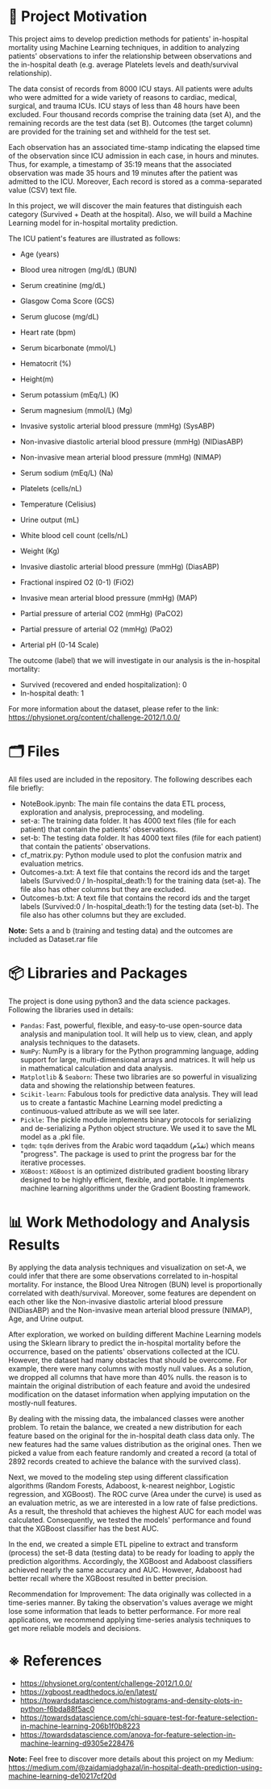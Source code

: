 
# &#128199; Project Motivation

This project aims to develop prediction methods for patients' in-hospital mortality using Machine Learning techniques, in addition to analyzing patients' observations to infer the relationship between observations and the in-hospital death (e.g. average Platelets levels and death/survival relationship). 

The data consist of records from 8000 ICU stays. All patients were adults who were admitted for a wide variety of reasons to cardiac, medical, surgical, and trauma ICUs. ICU stays of less than 48 hours have been excluded.
Four thousand records comprise the training data (set A), and the remaining records are the test data (set B). Outcomes (the target column) are provided for the training set and withheld for the test set.

Each observation has an associated time-stamp indicating the elapsed time of the observation since ICU admission in each case, in hours and minutes. Thus, for example, a timestamp of 35:19 means that the associated observation was made 35 hours and 19 minutes after the patient was admitted to the ICU. Moreover, Each record is stored as a comma-separated value (CSV) text file.

In this project, we will discover the main features that distinguish each category (Survived + Death at the hospital). Also, we will build a Machine Learning model for in-hospital mortality prediction.

The ICU patient's features are illustrated as follows:
- Age (years)

- Blood urea nitrogen (mg/dL) (BUN)

- Serum creatinine (mg/dL)

- Glasgow Coma Score (GCS) 

- Serum glucose (mg/dL) 

- Heart rate (bpm)

- Serum bicarbonate (mmol/L) 

- Hematocrit (%)

- Height(m)

- Serum potassium (mEq/L) (K)

- Serum magnesium (mmol/L) (Mg)

- Invasive systolic arterial blood pressure (mmHg) (SysABP) 

- Non-invasive diastolic arterial blood pressure (mmHg) (NIDiasABP)

- Non-invasive mean arterial blood pressure (mmHg) (NIMAP)

- Serum sodium (mEq/L) (Na)

- Platelets (cells/nL)

- Temperature (Celisius)

- Urine output (mL)

- White blood cell count (cells/nL)

- Weight (Kg)

- Invasive diastolic arterial blood pressure (mmHg) (DiasABP)

- Fractional inspired O2 (0-1) (FiO2)

- Invasive mean arterial blood pressure (mmHg) (MAP)

- Partial pressure of arterial CO2 (mmHg) (PaCO2)

- Partial pressure of arterial O2 (mmHg) (PaO2)

- Arterial pH (0-14 Scale)

The outcome (label) that we will investigate in our analysis is the in-hospital mortality: 
- Survived (recovered and ended hospitalization): 0  
- In-hospital death: 1


For more information about the dataset, please refer to the link: https://physionet.org/content/challenge-2012/1.0.0/

# &#128450; Files

All files used are included in the repository. The following describes each file briefly:

- NoteBook.ipynb: The main file contains the data ETL process, exploration and analysis, preprocessing, and modeling.
- set-a: The training data folder. It has 4000 text files (file for each patient) that contain the patients' observations.
- set-b: The testing data folder. It has 4000 text files (file for each patient) that contain the patients' observations.
- cf_matrix.py: Python module used to plot the confusion matrix and evaluation metrics.
- Outcomes-a.txt: A text file that contains the record ids and the target labels (Survived:0 / In-hospital_death:1) for the training data (set-a). The file also has other columns but they are excluded.
- Outcomes-b.txt: A text file that contains the record ids and the target labels (Survived:0 / In-hospital_death:1) for the testing data (set-b). The file also has other columns but they are excluded.

**Note:** Sets a and b (training and testing data) and the outcomes are included as Dataset.rar file 
# &#128230; Libraries and Packages

The project is done using python3 and the data science packages. Following the libraries used in details:

 - `Pandas`: Fast, powerful, flexible, and easy-to-use open-source data analysis and manipulation tool. It will help us to view, clean, and apply analysis techniques to the datasets.
- `NumPy`: NumPy is a library for the Python programming language, adding support for large, multi-dimensional arrays and matrices. It will help us in mathematical calculation and data analysis.
- `Matplotlib` & `Seaborn`: These two libraries are so powerful in visualizing data and showing the relationship between features.
- `Scikit-learn`: Fabulous tools for predictive data analysis. They will lead us to create a fantastic Machine Learning model predicting a continuous-valued attribute as we will see later.
- `Pickle`: The pickle module implements binary protocols for serializing and de-serializing a Python object structure. We used it to save the ML model as a .pkl file.
- `tqdm`: `tqdm` derives from the Arabic word taqaddum (تقدّم) which means "progress". The package is used to print the progress bar for the iterative processes.
- `XGBoost`: `XGBoost` is an optimized distributed gradient boosting library designed to be highly efficient, flexible, and portable. It implements machine learning algorithms under the Gradient Boosting framework.

# &#128202; Work Methodology and Analysis Results 

By applying the data analysis techniques and visualization on set-A, we could infer that there are some observations correlated to in-hospital mortality. For instance, the Blood Urea Nitrogen (BUN) level is proportionally correlated with death/survival. Moreover, some features are dependent on each other like the Non-invasive diastolic arterial blood pressure (NIDiasABP) and the Non-invasive mean arterial blood pressure (NIMAP), Age, and Urine output.

After exploration, we worked on building different Machine Learning models using the Sklearn library to predict the in-hospital mortality before the occurrence, based on the patients' observations collected at the ICU. However, the dataset had many obstacles that should be overcome. For example, there were many columns with mostly null values. As a solution, we dropped all columns that have more than 40% nulls. the reason is to maintain the original distribution of each feature and avoid the undesired modification on the dataset information when applying imputation on the mostly-null features.

By dealing with the missing data, the imbalanced classes were another problem. To retain the balance, we created a new distribution for each feature based on the original for the in-hospital death class data only. The new features had the same values distribution as the original ones. Then we picked a value from each feature randomly and created a record (a total of 2892 records created to achieve the balance with the survived class).

Next, we moved to the modeling step using different classification algorithms (Random Forests, Adaboost, k-nearest neighbor, Logistic regression, and XGBoost). The ROC curve (Area under the curve) is used as an evaluation metric, as we are interested in a low rate of false predictions. As a result, the threshold that achieves the highest AUC for each model was calculated. Consequently, we tested the models' performance and found that the XGBoost classifier has the best AUC.

In the end, we created a simple ETL pipeline to extract and transform (process) the set-B data (testing data) to be ready for loading to apply the prediction algorithms. Accordingly, the XGBoost and Adaboost classifiers achieved nearly the same accuracy and AUC. However, Adaboost had better recall where the XGBoost resulted in better precision.

Recommendation for Improvement: The data originally was collected in a time-series manner. By taking the observation's values average we might lose some information that leads to better performance. For more real applications, we recommend applying time-series analysis techniques to get more reliable models and decisions.

# &#8251; References

- https://physionet.org/content/challenge-2012/1.0.0/
- https://xgboost.readthedocs.io/en/latest/
- https://towardsdatascience.com/histograms-and-density-plots-in-python-f6bda88f5ac0
- https://towardsdatascience.com/chi-square-test-for-feature-selection-in-machine-learning-206b1f0b8223
- https://towardsdatascience.com/anova-for-feature-selection-in-machine-learning-d9305e228476

**Note:** Feel free to discover more details about this project on my Medium: https://medium.com/@zaidamjadghazal/in-hospital-death-prediction-using-machine-learning-de10217cf20d


